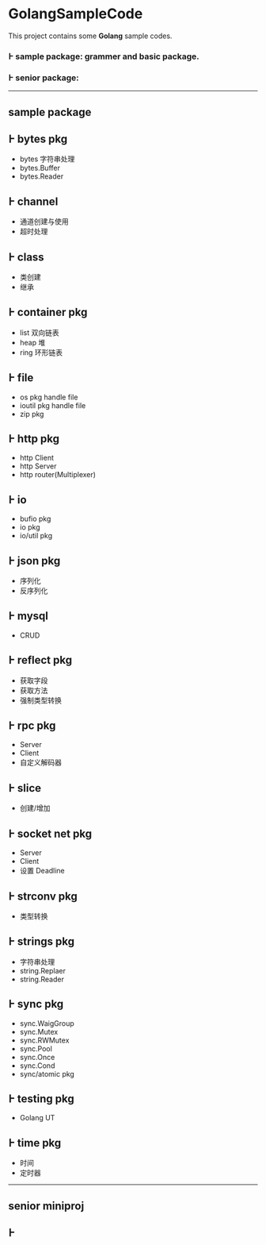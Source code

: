 # GolangSampleCode
This project contains some **Golang** sample codes.
### &#1989; sample package: grammer and basic package.
### &#1989; senior package:

---

## sample package

## &#1989; bytes pkg
   - bytes 字符串处理
   - bytes.Buffer
   - bytes.Reader

## &#1989; channel
   - 通道创建与使用
   - 超时处理

## &#1989; class
   - 类创建
   - 继承

## &#1989; container pkg
   - list 双向链表
   - heap 堆
   - ring 环形链表

## &#1989; file
   - os pkg handle file
   - ioutil pkg handle file
   - zip pkg

## &#1989; http pkg
   - http Client
   - http Server
   - http router(Multiplexer)

## &#1989; io
   - bufio pkg
   - io pkg
   - io/util pkg

## &#1989; json pkg
   - 序列化
   - 反序列化

## &#1989; mysql
   - CRUD

## &#1989; reflect pkg
   - 获取字段
   - 获取方法
   - 强制类型转换

## &#1989; rpc pkg
   - Server
   - Client
   - 自定义解码器

## &#1989; slice
   - 创建/增加

## &#1989; socket net pkg
   - Server
   - Client
   - 设置 Deadline

## &#1989; strconv pkg
   - 类型转换

## &#1989; strings pkg
   - 字符串处理
   - string.Replaer
   - string.Reader

## &#1989; sync pkg
   - sync.WaigGroup
   - sync.Mutex
   - sync.RWMutex
   - sync.Pool
   - sync.Once
   - sync.Cond
   - sync/atomic pkg

## &#1989; testing pkg
   - Golang UT

## &#1989; time pkg
   - 时间
   - 定时器

-------

## senior miniproj

## &#1989;